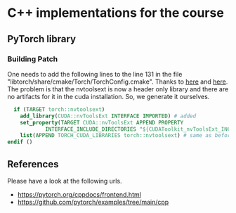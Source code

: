 # C++ implementations for the course

## PyTorch library

### Building Patch

One needs to add the following lines to the line 131 in the file
"libtorch/share/cmake/Torch/TorchConfig.cmake". Thanks
to [here](https://github.com/pytorch/pytorch/pull/116926#issuecomment-1904728181)
and [here](https://github.com/pytorch/pytorch/issues/116242#issuecomment-1904725308).
The problem is that the nvtoolsext is now a header only library and there are
no artifacts for it in the cuda installation. So, we generate it ourselves.

```cmake
  if (TARGET torch::nvtoolsext)
    add_library(CUDA::nvToolsExt INTERFACE IMPORTED) # added
    set_property(TARGET CUDA::nvToolsExt APPEND PROPERTY
            INTERFACE_INCLUDE_DIRECTORIES "${CUDAToolkit_nvToolsExt_INCLUDE_DIRS}") # added
    list(APPEND TORCH_CUDA_LIBRARIES torch::nvtoolsext) # same as before
endif ()
```

## References

Please have a look at the following urls.

- https://pytorch.org/cppdocs/frontend.html
- https://github.com/pytorch/examples/tree/main/cpp